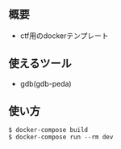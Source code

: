 ## 概要
- ctf用のdockerテンプレート

## 使えるツール
- gdb(gdb-peda)

## 使い方

```
$ docker-compose build
$ docker-compose run --rm dev
```
